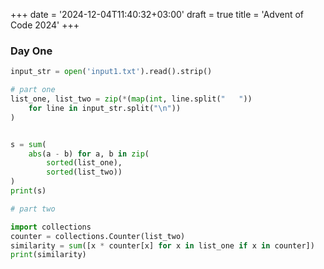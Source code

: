 +++
date = '2024-12-04T11:40:32+03:00'
draft = true
title = 'Advent of Code 2024'
+++


### Day One

```python
input_str = open('input1.txt').read().strip()

# part one
list_one, list_two = zip(*(map(int, line.split("   ")) 
    for line in input_str.split("\n"))
)


s = sum(
    abs(a - b) for a, b in zip(
        sorted(list_one), 
        sorted(list_two))
)
print(s)

# part two

import collections
counter = collections.Counter(list_two)
similarity = sum([x * counter[x] for x in list_one if x in counter])
print(similarity)

```
